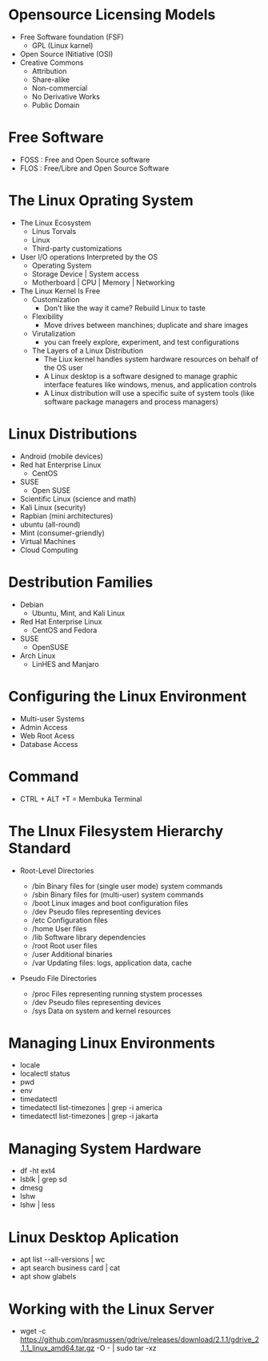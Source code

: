 # Opensource Licensing Models
  - Free Software foundation (FSF)
    - GPL (Linux karnel)
  - Open Source INitiative (OSI)
  - Creative Commons
    - Attribution
    - Share-alike
    - Non-commercial
    - No Derivative Works
    - Public Domain

# Free Software
  - FOSS : Free and Open Source software
  - FLOS : Free/Libre and Open Source Software

# The Linux Oprating System
  - The Linux Ecosystem
    - Linus Torvals
    - Linux
    - Third-party customizations
  - User I/O operations Interpreted by the OS
    - Operating System
    - Storage Device | System access
    - Motherboard | CPU | Memory | Networking
  - The Linux Kernel Is Free
    - Customization
      - Don't like the way it came? Rebuild Linux to taste
    - Flexibility
      - Move drives between manchines; duplicate and share images
    - Virutalization
      - you can freely explore, experiment, and test configurations
    - The Layers of a Linux Distribution
      - The Liux kernel handles system hardware resources on behalf of the OS user
      - A Linux desktop is a software designed to manage graphic interface features like windows, menus, and application controls
      - A Linux distribution will use a specific suite of system tools (like software package managers and process managers)

# Linux Distributions
  - Android (mobile devices)
  - Red hat Enterprise Linux
    - CentOS
  - SUSE
    - Open SUSE
  - Scientific Linux  (science and math)
  - Kali Linux (security)
  - Rapbian (mini architectures)
  - ubuntu (all-round)
  - Mint (consumer-griendly)
  - Virtual Machines
  - Cloud Computing

# Destribution Families
  - Debian
    - Ubuntu, Mint, and Kali Linux
  - Red Hat Enterprise Linux
    - CentOS and Fedora
  - SUSE
    - OpenSUSE
  - Arch Linux
    - LinHES and Manjaro
    

# Configuring the Linux Environment
 - Multi-user Systems
  - Admin Access
  - Web Root Acess
  - Database Access

 
# Command 
  - CTRL + ALT +T = Membuka Terminal 

# The LInux Filesystem Hierarchy Standard
  - Root-Level Directories
    - /bin   Binary files for (single user mode) system commands
    - /sbin  Binary files for (multi-user) system commands
    - /boot  Linux images and boot configuration files
    - /dev   Pseudo files representing devices
    - /etc   Configuration files
    - /home  User files
    - /lib   Software library dependencies
    - /root  Root user files
    - /user  Additional binaries
    - /var   Updating files: logs, application data, cache

  - Pseudo File Directories
    - /proc   Files representing running stystem processes
    - /dev    Pseudo files representing devices
    - /sys    Data on system and kernel resources

# Managing Linux Environments
  - locale 
  - localectl status
  - pwd
  - env
  - timedatectl
  - timedatectl list-timezones | grep -i america
  - timedatectl list-timezones | grep -i jakarta  

# Managing System Hardware
  - df -ht ext4
  - lsblk | grep sd
  - dmesg
  - lshw 
  - lshw | less

# Linux Desktop Aplication
  - apt list --all-versions | wc
  - apt search business card | cat
  - apt show glabels

# Working with the Linux Server
  - wget -c https://github.com/prasmussen/gdrive/releases/download/2.1.1/gdrive_2.1.1_linux_amd64.tar.gz -O - | sudo tar -xz

